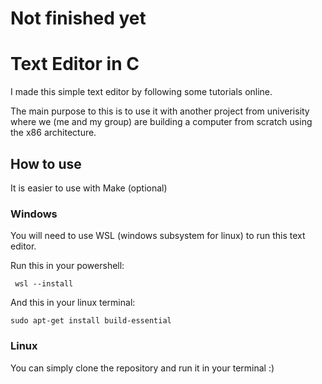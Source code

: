 # Not finished yet
# Text Editor in C
  I made this simple text editor by following some tutorials online.

  The main purpose to this is to use it with another project from univerisity where we (me and my group) are building a computer from scratch using the x86 architecture.
## How to use
It is easier to use with Make (optional)


### Windows
  You will need to use WSL (windows subsystem for linux) to run this text editor.
  
  Run this in your powershell:
  ```
   wsl --install 
 ```
And this in your linux terminal:
```
sudo apt-get install build-essential
```
### Linux
  
  You can simply clone the repository and run it in your terminal :)



